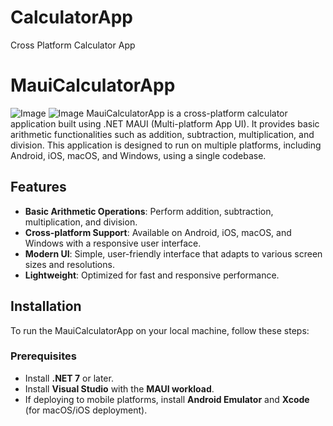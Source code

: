 # CalculatorApp
Cross Platform Calculator App
# MauiCalculatorApp
![Image](https://github.com/user-attachments/assets/5ca71dfe-90c8-431a-9137-51ed9474abeb)
![Image](https://github.com/user-attachments/assets/057ae098-edd7-4e55-b8e6-9703904b70d3)
MauiCalculatorApp is a cross-platform calculator application built using .NET MAUI (Multi-platform App UI). 
It provides basic arithmetic functionalities such as addition, subtraction, multiplication, and division. 
This application is designed to run on multiple platforms, including Android, iOS, macOS, and Windows,
using a single codebase.

## Features

- **Basic Arithmetic Operations**: Perform addition, subtraction, multiplication, and division.
- **Cross-platform Support**: Available on Android, iOS, macOS, and Windows with a responsive user interface.
- **Modern UI**: Simple, user-friendly interface that adapts to various screen sizes and resolutions.
- **Lightweight**: Optimized for fast and responsive performance.

## Installation

To run the MauiCalculatorApp on your local machine, follow these steps:

### Prerequisites
- Install **.NET 7** or later.
- Install **Visual Studio** with the **MAUI workload**.
- If deploying to mobile platforms, install **Android Emulator** and **Xcode** (for macOS/iOS deployment).
